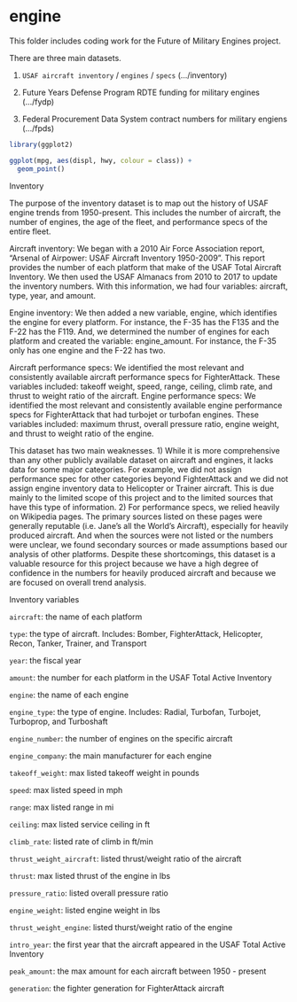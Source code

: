 # engine

This folder includes coding work for the Future of Military Engines project. 

There are three main datasets. 

1. `USAF aircraft inventory` / `engines` / `specs` (.../inventory) 

2. Future Years Defense Program RDTE funding for military engines (.../fydp) 

3. Federal Procurement Data System contract numbers for military engiens (.../fpds) 

``` r
library(ggplot2)

ggplot(mpg, aes(displ, hwy, colour = class)) + 
  geom_point()
```

Inventory 

The purpose of the inventory dataset is to map out the history of USAF engine trends from 1950-present. This includes the number of aircraft, the number of engines, the age of the fleet, and performance specs of the entire fleet. 

Aircraft inventory: We began with a 2010 Air Force Association report, “Arsenal of Airpower: USAF Aircraft Inventory 1950-2009”. This report provides the number of each platform that make of the USAF Total Aircraft Inventory. We then used the USAF Almanacs from 2010 to 2017 to update the inventory numbers. With this information, we had four variables: aircraft, type, year, and amount. 

Engine inventory: We then added a new variable, engine, which identifies the engine for every platform. For instance, the F-35 has the F135 and the F-22 has the F119. And, we determined the number of engines for each platform and created the variable: engine_amount. For instance, the F-35 only has one engine and the F-22 has two. 

Aircraft performance specs: We identified the most relevant and consistently available aircraft performance specs for FighterAttack. These variables included: takeoff weight, speed, range, ceiling, climb rate, and thrust to weight ratio of the aircraft. 
Engine performance specs: We identified the most relevant and consistently available engine performance specs for FighterAttack that had turbojet or turbofan engines. These variables included: maximum thrust, overall pressure ratio, engine weight, and thrust to weight ratio of the engine.

This dataset has two main weaknesses. 1) While it is more comprehensive than any other publicly available dataset on aircraft and engines, it lacks data for some major categories. For example, we did not assign performance spec for other categories beyond FighterAttack and we did not assign engine inventory data to Helicopter or Trainer aircraft. This is due mainly to the limited scope of this project and to the limited sources that have this type of information. 2) For performance specs, we relied heavily on Wikipedia pages. The primary sources listed on these pages were generally reputable (i.e. Jane’s all the World’s Aircraft), especially for heavily produced aircraft. And when the sources were not listed or the numbers were unclear, we found secondary sources or made assumptions based our analysis of other platforms. Despite these shortcomings, this dataset is a valuable resource for this project because we have a high degree of confidence in the numbers for heavily produced aircraft and because we are focused on overall trend analysis.  

Inventory variables 

`aircraft`: the name of each platform 

`type`: the type of aircraft. Includes: Bomber, FighterAttack, Helicopter, Recon, Tanker, Trainer, and Transport

`year`: the fiscal year  

`amount`: the number for each platform in the USAF Total Active Inventory 

`engine`: the name of each engine

`engine_type`: the type of engine. Includes: Radial, Turbofan, Turbojet, Turboprop, and Turboshaft 

`engine_number`: the number of engines on the specific aircraft 

`engine_company`: the main manufacturer for each engine 

`takeoff_weight`: max listed takeoff weight in pounds 

`speed`: max listed speed in mph

`range`: max listed range in mi 

`ceiling`: max listed service ceiling in ft 

`climb_rate`: listed rate of climb in ft/min

`thrust_weight_aircraft`: listed thrust/weight ratio of the aircraft

`thrust`: max listed thrust of the engine in lbs  

`pressure_ratio`: listed overall pressure ratio 

`engine_weight`: listed engine weight in lbs 

`thrust_weight_engine`: listed thurst/weight ratio of the engine 

`intro_year`: the first year that the aircraft appeared in the USAF Total Active Inventory 

`peak_amount`: the max amount for each aircraft between 1950 - present

`generation`: the fighter generation for FighterAttack aircraft 



  
